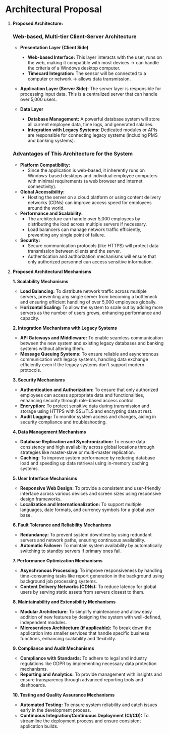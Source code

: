 # Architectural Proposal

1. **Proposed Architecture:**

    ### Web-based, Multi-tier Client-Server Architecture

    - **Presentation Layer (Client Side)**
        - **Web-based Interface:** This layer interacts with the user, runs on the web, making it compatible with most devices → can handle the criteria of a Windows desktop computer.
        - **Timecard Integration:** The sensor will be connected to a computer or network → allows data transmission.

    - **Application Layer (Server Side):** The server layer is responsible for processing input data. This is a centralized server that can handle over 5,000 users.

    - **Data Layer**
        - **Database Management:** A powerful database system will store all current employee data, time logs, and generated salaries.
        - **Integration with Legacy Systems:** Dedicated modules or APIs are responsible for connecting legacy systems (including PMS and banking systems).

    ### Advantages of This Architecture for the System

    - **Platform Compatibility:**
        - Since the application is web-based, it inherently runs on Windows-based desktops and individual employee computers with minimal requirements (a web browser and internet connectivity).
    - **Global Accessibility:**
        - Hosting the server on a cloud platform or using content delivery networks (CDNs) can improve access speed for employees around the world.
    - **Performance and Scalability:**
        - The architecture can handle over 5,000 employees by distributing the load across multiple servers if necessary.
        - Load balancers can manage network traffic efficiently, preventing any single point of failure.
    - **Security:**
        - Secure communication protocols (like HTTPS) will protect data transmission between clients and the server.
        - Authentication and authorization mechanisms will ensure that only authorized personnel can access sensitive information.

2. **Proposed Architectural Mechanisms**

    **1. Scalability Mechanisms**

    - **Load Balancing:** To distribute network traffic across multiple servers, preventing any single server from becoming a bottleneck and ensuring efficient handling of over 5,000 employees globally.
    - **Horizontal Scaling:** To allow the system to scale out by adding more servers as the number of users grows, enhancing performance and capacity.

    **2. Integration Mechanisms with Legacy Systems**

    - **API Gateways and Middleware:** To enable seamless communication between the new system and existing legacy databases and banking systems without altering them.
    - **Message Queuing Systems:** To ensure reliable and asynchronous communication with legacy systems, handling data exchange efficiently even if the legacy systems don't support modern protocols.

    **3. Security Mechanisms**

    - **Authentication and Authorization:** To ensure that only authorized employees can access appropriate data and functionalities, enhancing security through role-based access control.
    - **Encryption:** To protect sensitive data during transmission and storage using HTTPS with SSL/TLS and encrypting data at rest.
    - **Audit Logging:** To monitor system access and changes, aiding in security compliance and troubleshooting.

    **4. Data Management Mechanisms**

    - **Database Replication and Synchronization:** To ensure data consistency and high availability across global locations through strategies like master-slave or multi-master replication.
    - **Caching:** To improve system performance by reducing database load and speeding up data retrieval using in-memory caching systems.

    **5. User Interface Mechanisms**

    - **Responsive Web Design:** To provide a consistent and user-friendly interface across various devices and screen sizes using responsive design frameworks.
    - **Localization and Internationalization:** To support multiple languages, date formats, and currency symbols for a global user base.

    **6. Fault Tolerance and Reliability Mechanisms**

    - **Redundancy:** To prevent system downtime by using redundant servers and network paths, ensuring continuous availability.
    - **Automatic Failover:** To maintain system availability by automatically switching to standby servers if primary ones fail.

    **7. Performance Optimization Mechanisms**

    - **Asynchronous Processing:** To improve responsiveness by handling time-consuming tasks like report generation in the background using background job processing systems.
    - **Content Delivery Networks (CDNs):** To reduce latency for global users by serving static assets from servers closest to them.

    **8. Maintainability and Extensibility Mechanisms**

    - **Modular Architecture:** To simplify maintenance and allow easy addition of new features by designing the system with well-defined, independent modules.
    - **Microservices Architecture (if applicable):** To break down the application into smaller services that handle specific business functions, enhancing scalability and flexibility.

    **9. Compliance and Audit Mechanisms**

    - **Compliance with Standards:** To adhere to legal and industry regulations like GDPR by implementing necessary data protection mechanisms.
    - **Reporting and Analytics:** To provide management with insights and ensure transparency through advanced reporting tools and dashboards.

    **10. Testing and Quality Assurance Mechanisms**

    - **Automated Testing:** To ensure system reliability and catch issues early in the development process.
    - **Continuous Integration/Continuous Deployment (CI/CD):** To streamline the deployment process and ensure consistent application builds.
